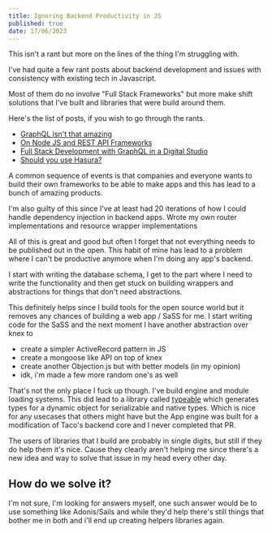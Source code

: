 ```yaml
---
title: Ignoring Backend Productivity in JS
published: true
date: 17/06/2023
---
```


This isn't a rant but more on the lines of the thing I'm struggling with.

I've had quite a few rant posts about backend development and issues with
consistency with existing tech in Javascript.

Most of them do no involve "Full Stack Frameworks" but more make shift solutions
that I've built and libraries that were build around them.

Here's the list of posts, if you wish to go through the rants.

- [GraphQL isn't that amazing]({{.Meta.BaseURL}}writing/20220525-graphql-isnt-that-amazing)
- [On Node JS and REST API Frameworks]({{.Meta.BaseURL}}writing/20230116-on-javascript-rest-apis)
- [Full Stack Development with GraphQL in a Digital Studio]({{.Meta.BaseURL}}writing/20220509-graphql-in-digital-studios)
- [Should you use Hasura?]({{.Meta.BaseURL}}writing/should-you-use-hasura)

A common sequence of events is that companies and everyone wants to build their
own frameworks to be able to make apps and this has lead to a bunch of amazing
products.

I'm also guilty of this since I've at least had 20 iterations of how I could
handle dependency injection in backend apps. Wrote my own router implementations
and resource wrapper implementations

All of this is great and good but often I forget that not everything needs to be
published out in the open. This habit of mine has lead to a problem where I
can't be productive anymore when I'm doing any app's backend.

I start with writing the database schema, I get to the part where I need to
write the functionality and then get stuck on building wrappers and abstractions
for things that don't need abstractions.

This definitely helps since I build tools for the open source world but it
removes any chances of building a web app / SaSS for me. I start writing code
for the SaSS and the next moment I have another abstraction over knex to

- create a simpler ActiveRecord pattern in JS
- create a mongoose like API on top of knex
- create another Objection.js but with better models (in my opinion)
- idk, i'm made a few more random one's as well

That's not the only place I fuck up though. I've build engine and module loading
systems. This did lead to a library called
[typeable](github.com/barelyhuman/typeable) which generates types for a dynamic
object for serializable and native types. Which is nice for any usecases that
others might have but the App engine was built for a modification of Taco's
backend core and I never completed that PR.

The users of libraries that I build are probably in single digits, but still if
they do help them it's nice. Cause they clearly aren't helping me since there's
a new idea and way to solve that issue in my head every other day.

## How do we solve it?

I'm not sure, I'm looking for answers myself, one such answer would be to use
something like Adonis/Sails and while they'd help there's still things that
bother me in both and i'll end up creating helpers libraries again.
